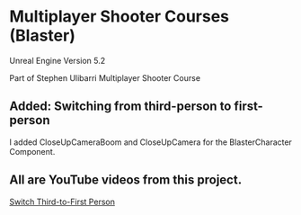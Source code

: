 # Multiplayer Shooter Courses (Blaster)

Unreal Engine Version 5.2

Part of Stephen Ulibarri Multiplayer Shooter Course

## Added: Switching from third-person to first-person

I added CloseUpCameraBoom and CloseUpCamera for the BlasterCharacter Component.

## All are YouTube videos from this project.

[Switch Third-to-First Person](https://youtu.be/1IyJ6ZcErdI)
